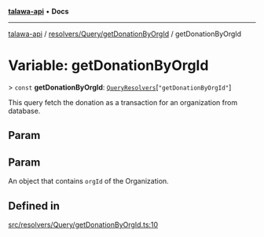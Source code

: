 [**talawa-api**](../../../../README.md) • **Docs**

***

[talawa-api](../../../../modules.md) / [resolvers/Query/getDonationByOrgId](../README.md) / getDonationByOrgId

# Variable: getDonationByOrgId

\> `const` **getDonationByOrgId**: [`QueryResolvers`](../../../../types/generatedGraphQLTypes/type-aliases/QueryResolvers.md)\[`"getDonationByOrgId"`\]

This query fetch the donation as a transaction for an organization from database.

## Param

## Param

An object that contains `orgId` of the Organization.

## Defined in

[src/resolvers/Query/getDonationByOrgId.ts:10](https://github.com/PalisadoesFoundation/talawa-api/blob/67d017fd9312183a6b2bae1b160bc814f56ab5c2/src/resolvers/Query/getDonationByOrgId.ts#L10)

